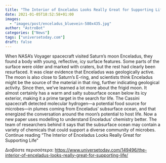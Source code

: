 ```yaml
---
title: "The Interior of Enceladus Looks Really Great for Supporting Life"
date: 2021-01-05T18:52:58+01:00
images:
  - "images/post/enceladus_bluevein-580x435.jpg"
author: "AstroBot"
categories: ["News"]
tags: ["universetoday.com"]
draft: false
---
```


When NASA’s Voyager spacecraft visited Saturn’s moon Enceladus, they found a body with young, reflective, icy surface features. Some parts of the surface were older and marked with craters, but the rest had clearly been resurfaced. It was clear evidence that Enceladus was geologically active. The moon is also close to Saturn’s E-ring, and scientists think Enceladus might be the source of the material in that ring, further indicating geological activity.  Since then, we’ve learned a lot more about the frigid moon. It almost certainly has a warm and salty subsurface ocean below its icy exterior, making it a prime target in the search for life. The Cassini spacecraft detected molecular hydrogen—a potential food source for microbes—in plumes coming from Enceladus’ subsurface ocean, and that energized the conversation around the moon’s potential to host life.  Now a new paper uses modelling to understand Enceladus’ chemistry better. The team of researchers behind it says that the subsurface ocean may contain a variety of chemicals that could support a diverse community of microbes.  Continue reading “The Interior of Enceladus Looks Really Great for Supporting Life” 

Διαβάστε περισσότερα: https://www.universetoday.com/149496/the-interior-of-enceladus-looks-really-great-for-supporting-life/

